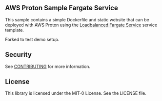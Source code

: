 ## AWS Proton Sample Fargate Service

This sample contains a simple Dockerfile and static website that can be deployed with AWS Proton using the [Loadbalanced Fargate Service](https://github.com/aws-samples/aws-proton-sample-templates/tree/main/loadbalanced-fargate-svc) service template.

Forked to test demo setup.

## Security

See [CONTRIBUTING](CONTRIBUTING.md#security-issue-notifications) for more information.

## License

This library is licensed under the MIT-0 License. See the LICENSE file.

